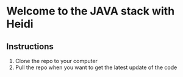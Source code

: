 # Welcome to the JAVA stack with Heidi

## Instructions
1. Clone the repo to your computer
2. Pull the repo when you want to get the latest update of the code

